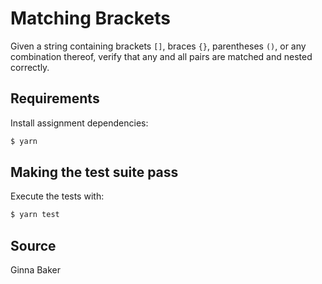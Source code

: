 # Matching Brackets

Given a string containing brackets `[]`, braces `{}`, parentheses `()`,
or any combination thereof, verify that any and all pairs are matched
and nested correctly.

## Requirements

Install assignment dependencies:

```bash
$ yarn
```

## Making the test suite pass

Execute the tests with:

```bash
$ yarn test
```

## Source

Ginna Baker
